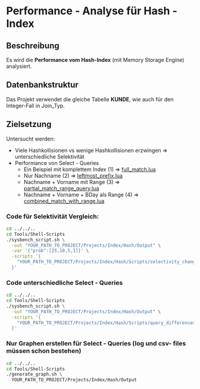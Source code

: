 # Performance - Analyse für Hash - Index

## Beschreibung

Es wird die **Performance vom Hash-Index** (mit Memory Storage Engine) analysiert.

## Datenbankstruktur

Das Projekt verwendet die gleiche Tabelle **KUNDE**, wie auch für den Integer-Fall in Join_Typ.

## Zielsetzung
Untersucht werden:
- Viele Hashkollisionen vs wenige Hashkollisionen erzwingen => unterschiedliche Selektivität
- Performance von Select - Queries
    - Ein Beispiel mit komplettem Index (1) => [full_match.lua](Scripts/query_differences/query_differences_select/full_match.lua)
    - Nur Nachname (2) => [leftmost_prefix.lua](Scripts/query_differences/query_differences_select/leftmost_prefix.lua)
    - Nachname + Vorname mit Range (3) => [partial_match_range_query.lua](Scripts/query_differences/query_differences_select/partial_match_range_query.lua)
    - Nachname + Vorname + BDay als Range (4) => [combined_match_with_range.lua](Scripts/query_differences/query_differences_select/combined_match_with_range.lua)

### Code für Selektivität Vergleich:
```bash
cd ../../..
cd Tools/Shell-Scripts
./sysbench_script.sh \
  -out "YOUR_PATH_TO_PROJECT/Projects/Index/Hash/Output" \
  -var '{"prob":[25,10,5,1]}' \
  -scripts '{
    "YOUR_PATH_TO_PROJECT/Projects/Index/Hash/Scripts/selectivity_changes": {"vars": "prob"}
  }'
```

### Code unterschiedliche Select - Queries
```bash
cd ../../..
cd Tools/Shell-Scripts
./sysbench_script.sh \
  -out "YOUR_PATH_TO_PROJECT/Projects/Index/Hash/Output" \
  -scripts '{
    "YOUR_PATH_TO_PROJECT/Projects/Index/Hash/Scripts/query_differences": {}
  }'
```

### Nur Graphen erstellen für Select - Queries (log und csv- files müssen schon bestehen)
```bash
cd ../../..
cd Tools/Shell-Scripts
./generate_graph.sh \
  YOUR_PATH_TO_PROJECT/Projects/Index/Hash/Output
```